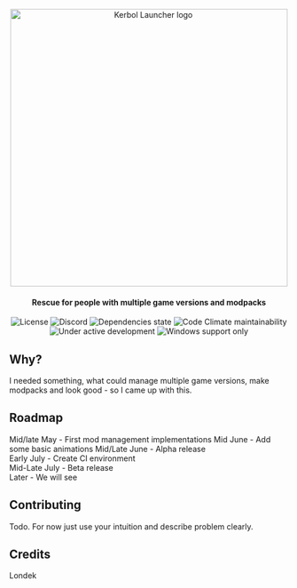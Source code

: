 <p align="center">
    <img src="https://raw.githubusercontent.com/Londek/kerbol-launcher/main/assets/banner.png" alt="Kerbol Launcher logo" width="500px" />
    <h4 align="center">Rescue for people with multiple game versions and modpacks</h4>
</p>
<p align="center">
    <img src="https://img.shields.io/github/license/Londek/kerbol-launcher?style=for-the-badge" alt="License"/>
    <img src="https://img.shields.io/discord/838044302419689482?logo=discord&logoColor=white&style=for-the-badge" alt="Discord"/>
    <img src="https://img.shields.io/david/Londek/kerbol-launcher?style=for-the-badge" alt="Dependencies state"/>
    <img src="https://img.shields.io/codeclimate/maintainability-percentage/Londek/kerbol-launcher?logo=code-climate&style=for-the-badge" alt="Code Climate maintainability" />
    <br />
    <img src="https://img.shields.io/badge/-Under%20active%20development-brightgreen?style=for-the-badge" alt="Under active development"/>
    <img src="https://img.shields.io/badge/-windows%20support%20only-blue?logo=windows&style=for-the-badge" alt="Windows support only"/>
</p>

## Why?
I needed something, what could manage multiple game versions, make modpacks and look good - so I came up with this.

## Roadmap
Mid/late May - First mod management implementations
Mid June - Add some basic animations
Mid/Late June - Alpha release  
Early July - Create CI environment  
Mid-Late July - Beta release  
Later - We will see

## Contributing
Todo. For now just use your intuition and describe problem clearly.

## Credits
Londek
